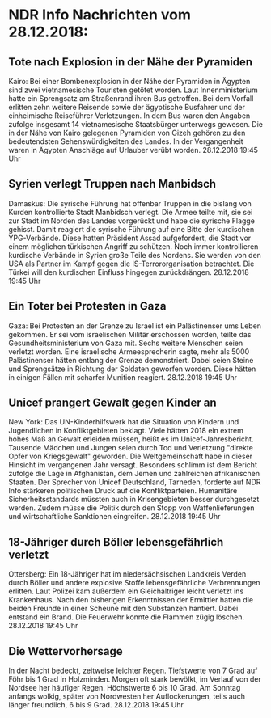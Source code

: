 # NDR Info Nachrichten vom 28.12.2018:


## Tote nach Explosion in der Nähe der Pyramiden
Kairo: Bei einer Bombenexplosion in der Nähe der Pyramiden in Ägypten sind zwei vietnamesische Touristen getötet worden. Laut Innenministerium hatte ein Sprengsatz am Straßenrand ihren Bus getroffen. Bei dem Vorfall erlitten zehn weitere Reisende sowie der ägyptische Busfahrer und der einheimische Reiseführer Verletzungen. In dem Bus waren den Angaben zufolge insgesamt 14 vietnamesische Staatsbürger unterwegs gewesen. Die in der Nähe von Kairo gelegenen Pyramiden von Gizeh gehören zu den bedeutendsten Sehenswürdigkeiten des Landes. In der Vergangenheit waren in Ägypten Anschläge auf Urlauber verübt worden. 28.12.2018 19:45 Uhr 

## Syrien verlegt Truppen nach Manbidsch
Damaskus: Die syrische Führung hat offenbar Truppen in die bislang von Kurden kontrollierte Stadt Manbidsch verlegt. Die Armee teilte mit, sie sei zur Stadt im Norden des Landes vorgerückt und habe die syrische Flagge gehisst. Damit reagiert die syrische Führung auf eine Bitte der kurdischen YPG-Verbände. Diese hatten Präsident Assad aufgefordert, die Stadt vor einem möglichen türkischen Angriff zu schützen. Noch immer kontrollieren kurdische Verbände in Syrien große Teile des Nordens. Sie werden von den USA als Partner im Kampf gegen die IS-Terrororganisation betrachtet. Die Türkei will den kurdischen Einfluss hingegen zurückdrängen. 28.12.2018 19:45 Uhr 

## Ein Toter bei Protesten in Gaza
Gaza: Bei Protesten an der Grenze zu Israel ist ein Palästinenser ums Leben gekommen. Er sei vom israelischen Militär erschossen worden, teilte das Gesundheitsministerium von Gaza mit. Sechs weitere Menschen seien verletzt worden. Eine israelische Armeesprecherin sagte, mehr als 5000 Palästinenser hätten entlang der Grenze demonstriert. Dabei seien Steine und Sprengsätze in Richtung der Soldaten geworfen worden. Diese hätten in einigen Fällen mit scharfer Munition reagiert. 28.12.2018 19:45 Uhr 

## Unicef prangert Gewalt gegen Kinder an
New York:	Das UN-Kinderhilfswerk hat die Situation von Kindern und Jugendlichen in Konfliktgebieten beklagt. Viele hätten 2018 ein extrem hohes Maß an Gewalt erleiden müssen, heißt es im Unicef-Jahresbericht. Tausende Mädchen und Jungen seien durch Tod und Verletzung "direkte Opfer von Kriegsgewalt" geworden. Die Weltgemeinschaft habe in dieser Hinsicht im vergangenen Jahr versagt. Besonders schlimm ist dem Bericht zufolge die Lage in Afghanistan, dem Jemen und zahlreichen afrikanischen Staaten. Der Sprecher von Unicef Deutschland, Tarneden, forderte auf NDR Info stärkeren politischen Druck auf die Konfliktparteien. Humanitäre Sicherheitsstandards müssten auch in Krisengebieten besser durchgesetzt werden. Zudem müsse die Politik durch den Stopp von Waffenlieferungen und wirtschaftliche Sanktionen eingreifen. 28.12.2018 19:45 Uhr 

## 18-Jähriger durch Böller lebensgefährlich verletzt
Ottersberg: Ein 18-Jähriger hat im niedersächsischen Landkreis Verden durch Böller und andere explosive Stoffe lebensgefährliche Verbrennungen erlitten. Laut Polizei kam außerdem ein Gleichaltriger leicht verletzt ins Krankenhaus. Nach den bisherigen Erkenntnissen der Ermittler hatten die beiden Freunde in einer Scheune mit den Substanzen hantiert. Dabei entstand ein Brand. Die Feuerwehr konnte die Flammen zügig löschen. 28.12.2018 19:45 Uhr 

## Die Wettervorhersage
In der Nacht bedeckt, zeitweise leichter Regen. Tiefstwerte von 7 Grad auf Föhr bis 1 Grad in Holzminden. Morgen oft stark bewölkt, im Verlauf von der Nordsee her häufiger Regen. Höchstwerte 6 bis 10 Grad. Am Sonntag anfangs wolkig, später von Nordwesten her Auflockerungen, teils auch länger freundlich, 6 bis 9 Grad. 28.12.2018 19:45 Uhr 
